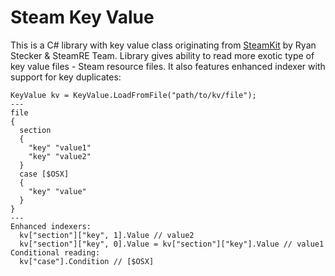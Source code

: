# Steam Key Value
This is a C# library with key value class originating from [SteamKit](https://github.com/SteamRE/SteamKit) by Ryan Stecker & SteamRE Team.
Library gives ability to read more exotic type of key value files - Steam resource files.
It also features enhanced indexer with support for key duplicates:
```
KeyValue kv = KeyValue.LoadFromFile("path/to/kv/file");
---
file
{
  section
  {
    "key" "value1"
    "key" "value2"
  }
  case [$OSX]
  {
    "key" "value"
  }
}
---
Enhanced indexers:
  kv["section"]["key", 1].Value // value2
  kv["section"]["key", 0].Value = kv["section"]["key"].Value // value1
Conditional reading:
  kv["case"].Condition // [$OSX]
```
